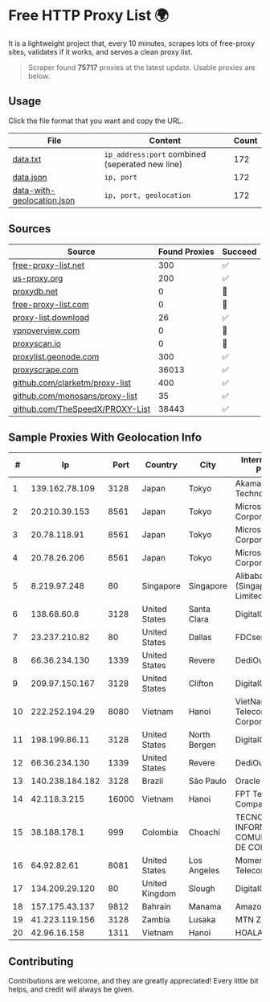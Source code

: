 
# Free HTTP Proxy List 🌍

It is a lightweight project that, every 10 minutes, scrapes lots of free-proxy sites, validates if it works, and serves a clean proxy list.


> Scraper found **75717** proxies at the latest update. Usable proxies are below.

## Usage

Click the file format that you want and copy the URL.


|File|Content|Count|
|----|-------|-----|
|[data.txt](https://raw.githubusercontent.com/themiralay/Proxy-List-World/master/data.txt)|`ip_address:port` combined (seperated new line)|172|
|[data.json](https://raw.githubusercontent.com/themiralay/Proxy-List-World/master/data.json)|`ip, port`|172|
|[data-with-geolocation.json](https://raw.githubusercontent.com/themiralay/Proxy-List-World/master/data-with-geolocation.json)|`ip, port, geolocation`|172|

## Sources

|Source|Found Proxies|Succeed|
|------|-------------|-------|
|[free-proxy-list.net](https://free-proxy-list.net)|300|✅|
|[us-proxy.org](https://www.us-proxy.org)|200|✅|
|[proxydb.net](http://proxydb.net)|0|🚫|
|[free-proxy-list.com](https://free-proxy-list.com/?page=&port=&type%5B%5D=http&type%5B%5D=https&up_time=0&search=Search)|0|🚫|
|[proxy-list.download](https://www.proxy-list.download/HTTP)|26|✅|
|[vpnoverview.com](https://vpnoverview.com/privacy/anonymous-browsing/free-proxy-servers)|0|🚫|
|[proxyscan.io](https://www.proxyscan.io)|0|🚫|
|[proxylist.geonode.com](https://proxylist.geonode.com/api/proxy-list?limit=300&page=1&sort_by=lastChecked&sort_type=desc&protocols=http,https)|300|✅|
|[proxyscrape.com](https://api.proxyscrape.com/v2/?request=displayproxies&protocol=http&timeout=10000&country=all&ssl=all&anonymity=all)|36013|✅|
|[github.com/clarketm/proxy-list](https://raw.githubusercontent.com/clarketm/proxy-list/master/proxy-list-raw.txt)|400|✅|
|[github.com/monosans/proxy-list](https://raw.githubusercontent.com/monosans/proxy-list/main/proxies/http.txt)|35|✅|
|[github.com/TheSpeedX/PROXY-List](https://raw.githubusercontent.com/TheSpeedX/PROXY-List/master/http.txt)|38443|✅|


## Sample Proxies With Geolocation Info

|#|Ip|Port|Country|City|Internet Service Provider|
|-|--|----|-------|----|-------------------------|
|1|139.162.78.109|3128|Japan|Tokyo|Akamai Technologies, Inc.|
|2|20.210.39.153|8561|Japan|Tokyo|Microsoft Corporation|
|3|20.78.118.91|8561|Japan|Tokyo|Microsoft Corporation|
|4|20.78.26.206|8561|Japan|Tokyo|Microsoft Corporation|
|5|8.219.97.248|80|Singapore|Singapore|Alibaba Cloud (Singapore) Private Limited|
|6|138.68.60.8|3128|United States|Santa Clara|DigitalOcean, LLC|
|7|23.237.210.82|80|United States|Dallas|FDCservers.net|
|8|66.36.234.130|1339|United States|Revere|DediOutlet, LLC|
|9|209.97.150.167|3128|United States|Clifton|DigitalOcean, LLC|
|10|222.252.194.29|8080|Vietnam|Hanoi|VietNam Post and Telecom Corporation|
|11|198.199.86.11|3128|United States|North Bergen|DigitalOcean, LLC|
|12|66.36.234.130|1339|United States|Revere|DediOutlet, LLC|
|13|140.238.184.182|3128|Brazil|São Paulo|Oracle Corporation|
|14|42.118.3.215|16000|Vietnam|Hanoi|FPT Telecom Company|
|15|38.188.178.1|999|Colombia|Choachí|TECNOLOGÍA, INFORMACIÓN Y COMUNICACIONES DE COLOMBIA SAS|
|16|64.92.82.61|8081|United States|Los Angeles|Momentum Telecom, Inc.|
|17|134.209.29.120|80|United Kingdom|Slough|DigitalOcean, LLC|
|18|157.175.43.137|9812|Bahrain|Manama|Amazon.com, Inc.|
|19|41.223.119.156|3128|Zambia|Lusaka|MTN Zambia|
|20|42.96.16.158|1311|Vietnam|Hanoi|HOALAC-VNNIC|



## Contributing

Contributions are welcome, and they are greatly appreciated! Every
little bit helps, and credit will always be given.

